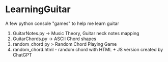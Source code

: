 # LearningGuitar
A few python console "games" to help me learn guitar
1) GuitarNotes.py -> Music Theory, Guitar neck notes mapping
2) GuitarChords.py -> ASCII Chord shapes
3) random_chord py > Random Chord Playing Game
4) random_chord.html - random chord with HTML + JS version created by ChatGPT
